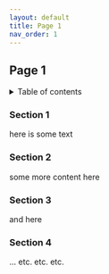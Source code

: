 ```yaml
---
layout: default
title: Page 1
nav_order: 1
---
```


## Page 1

<details closed markdown="block">
  <summary>
    Table of contents
  </summary>
  {: .text-delta }
1. TOC
{:toc}
</details>

### Section 1
here is some text
### Section 2
some more content here
### Section 3
and here
### Section 4
... etc. etc. etc.
